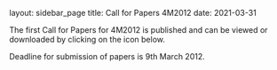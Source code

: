 layout: sidebar_page
title: Call for Papers 4M2012
date: 2021-03-31

The first Call for Papers for 4M2012 is published and can be viewed or downloaded by clicking on the icon below.
<!--break-->
Deadline for submission of papers is 9th March 2012.